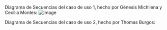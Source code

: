 Diagrama de Secuencias del caso de uso 1, hecho por Génesis Michilena y Cecilia Montes:
![image](https://github.com/user-attachments/assets/775e10ed-dac1-46cf-8144-8fa78f7baaa6)


Diagrama de Secuencias del caso de uso 2, hecho por Thomas Burgos:
